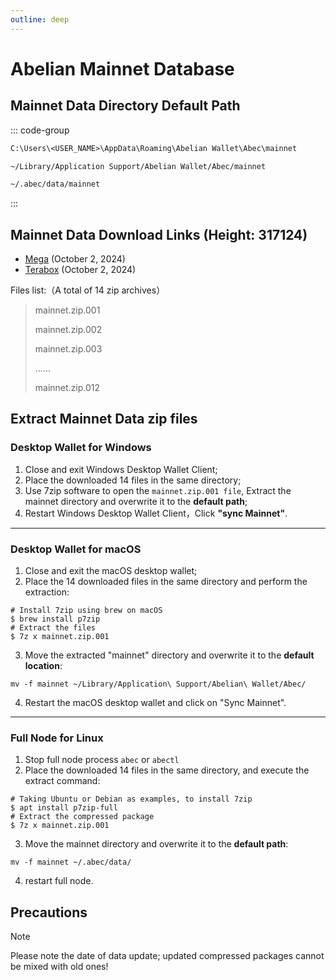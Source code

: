 ```yaml
---
outline: deep
---
```


# Abelian Mainnet Database

## Mainnet Data Directory Default Path

::: code-group

```txt [Windows]
C:\Users\<USER_NAME>\AppData\Roaming\Abelian Wallet\Abec\mainnet
```

```txt [MacOS]
~/Library/Application Support/Abelian Wallet/Abec/mainnet
```

```txt [Linux]
~/.abec/data/mainnet
```
:::

## Mainnet Data Download Links (Height: 317124)
* [Mega](https://mega.nz/folder/gydxkZgS#GNDGHyBlGOJzo_G27b9V9w) (October 2, 2024)
* [Terabox](https://terabox.com/s/1ZlaKraNi5VFLF1173MPyLA) (October 2, 2024)

Files list:（A total of 14 zip archives）
> mainnet.zip.001
>
> mainnet.zip.002
>
> mainnet.zip.003
>
> ......
> 
> mainnet.zip.012

## Extract Mainnet Data zip files

### Desktop Wallet for Windows
1. Close and exit Windows Desktop Wallet Client;
2. Place the downloaded 14 files in the same directory;
3. Use 7zip software to open the `mainnet.zip.001 file`, Extract the mainnet directory and overwrite it to the **default path**;
4. Restart Windows Desktop Wallet Client，Click **"sync Mainnet"**.

---

### Desktop Wallet for macOS
1. Close and exit the macOS desktop wallet;
2. Place the 14 downloaded files in the same directory and perform the extraction:
```
# Install 7zip using brew on macOS
$ brew install p7zip
# Extract the files
$ 7z x mainnet.zip.001
```
3. Move the extracted "mainnet" directory and overwrite it to the **default location**:
```
mv -f mainnet ~/Library/Application\ Support/Abelian\ Wallet/Abec/
```
4. Restart the macOS desktop wallet and click on "Sync Mainnet".

---

### Full Node for Linux
1. Stop full node process `abec` or `abectl`
2. Place the downloaded 14 files in the same directory, and execute the extract command:
```
# Taking Ubuntu or Debian as examples, to install 7zip
$ apt install p7zip-full
# Extract the compressed package
$ 7z x mainnet.zip.001
```
3. Move the mainnet directory and overwrite it to the **default path**:
```
mv -f mainnet ~/.abec/data/
```
4. restart full node.

## Precautions

> [!NOTE]
> Please note the date of data update; updated compressed packages cannot be mixed with old ones!